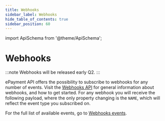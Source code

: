```yaml
---
title: Webhooks
sidebar_label: Webhooks
hide_table_of_contents: true
sidebar_position: 60
---
```


import ApiSchema from '@theme/ApiSchema';


# Webhooks

:::note
Webhooks will be released early Q2.
:::



ePayment API offers the possibility to subscribe to webhooks for any number of events.
Visit the
[Webhooks API](https://developer.vippsmobilepay.com/docs/APIs/webhooks-api)
for general information about webhooks, and how to get started.
For any webhook you will receive the following payload, where the only property changing is the `NAME`, which will reflect the event type you subscribed on.

<ApiSchema id="epayment-swagger-id" pointer="#/components/schemas/WebhookEvent" />

For the full list of available events, go to
[Webhooks events](https://developer.vippsmobilepay.com/docs/APIs/webhooks-api/events).
